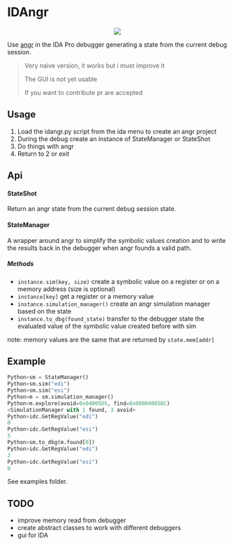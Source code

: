 # IDAngr

<p align="center">
<img src="http://andreafioraldi.altervista.org/idangr.png">
</p>

Use [angr](https://github.com/angr/angr) in the IDA Pro debugger generating a state from the current debug session.

> Very naive version, it works but i must improve it
>
> The GUI is not yet usable
>
> If you want to contribute pr are accepted

## Usage

1. Load the idangr.py script from the ida menu to create an angr project
2. During the debug create an instance of StateManager or StateShot
3. Do things with angr
4. Return to 2 or exit

## Api

#### StateShot

Return an angr state from the current debug session state.

#### StateManager

A wrapper around angr to simplify the symbolic values creation and to write the results back in the debugger when angr founds a valid path.

##### Methods
+ `instance.sim(key, size)`        create a symbolic value on a register or on a memory address (size is optional)
+ `instance[key]`                  get a register or a memory value
+ `instance.simulation_manager()`  create an angr simulation manager based on the state
+ `instance.to_dbg(found_state)`   transfer to the debugger state the evaluated value of the symbolic value created before with sim

note: memory values are the same that are returned by `state.mem[addr]`

## Example

```python
Python>sm = StateManager()
Python>sm.sim("edi")
Python>sm.sim("esi")
Python>m = sm.simulation_manager()
Python>m.explore(avoid=0x04005D5, find=0x00004005BC)
<SimulationManager with 1 found, 3 avoid>
Python>idc.GetRegValue("edi")
0
Python>idc.GetRegValue("esi")
5
Python>sm.to_dbg(m.found[0])
Python>idc.GetRegValue("edi")
2
Python>idc.GetRegValue("esi")
0
```

See examples folder.

## TODO
+ improve memory read from debugger
+ create abstract classes to work with different debuggers
+ gui for IDA


